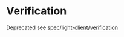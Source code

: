 # Verification

Deprecated see [spec/light-client/verification](../../../spec/light-client/verification/README.md)
